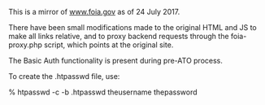 This is a mirror of www.foia.gov as of 24 July 2017.

There have been small modifications made to the original HTML and JS
to make all links relative, and to proxy backend requests through
the foia-proxy.php script, which points at the original site.

The Basic Auth functionality is present during pre-ATO process.

To create the .htpasswd file, use:

 % htpasswd -c -b .htpasswd theusername thepassword
